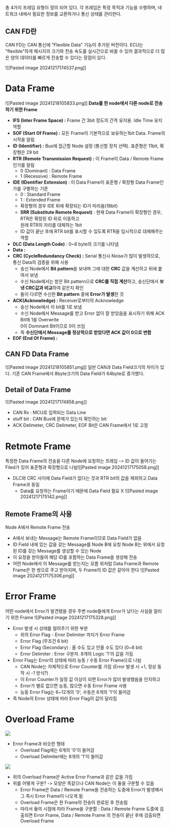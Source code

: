 총 4가지 프레임 유형이 정의 되어 있다. 각 프레임은 특정 목적과 기능을 수행하며, 네트워크 내에서 필요한 정보를 교환하거나 통신 상태를 관리한다.

## CAN FD란
CAN FD는 CAN 통신에 "Flexible Data" 기능이 추가된 버전이다. ECU는 "flexible"하게 메시지의 크기와 전송 속도를 실시간으로 바꿀 수 있어 결과적으로 더 많은 양의 데이터를 빠르게 전송할 수 있다는 장점이 있다.

![[Pasted image 20241217174537.png]]
# Data Frame
![[Pasted image 20241218105833.png]]
**Data를 한 node에서 다른 node로 전송하기 위한 Frame**
- **IFS (Inter Frame Space) :** Frame 간 3bit 정도의 간격 유지용. Idle Time 유지 역할
- **SOF (Start Of Frame) :** 모든 Frame이 기본적으로 보유하는1bit Data. Frame의 시작을 알림
- **ID (Identifier) :** Bus에 접근할 Node 설정 (통신할 장치 선택). 표준형은 11bit, 확장형은 29 bit
- **RTR (Remote Transmission Request) :** 이 Frame이 Data / Remote Frame인가를 알림  
    - 0 (Dominant) : Data Frame
    - 1 (Recessive) : Remote Frame
- **IDE (IDentifier Extension)** : 이 Data Frame이 표준형 / 확장형 Data Frame인가를 구별하는 기준
    - 0 : Standard Frame 
    - 1 : Extended Frame
    - 확장형의 경우 IDE 뒤에 확장되는 ID가 따라옴(18bit)          
    - **SRR (Substitute Remote Request)** : 현재 Data Frame이 확장형인 경우, RTR은 확장된 ID 뒤로 이동하고  
        원래 RTR의 자리를 대체하는 1bit
    - ID 값이 끝난 후에 RTR bit를 표시할 수 있도록 RTR을 임시적으로 대체해주는 역할
- **DLC (Data Length Code)** : 0~8 byte의 크기를 나타냄 
- **Data :** 
- **CRC (CycleRedundancy Check) :** Serial 통신시 Noise가 많이 발생하므로, 통신 Data의 검증을 위해 사용
    - 송신 Node에서 **Bit pattern**을 보내며 그에 대한 **CRC** 값을 계산하고 뒤에 붙여서 보냄
    - 수신 Node에서는 받은 Bit pattern으로 **CRC를 직접 계산**하고, 송신단에서 **보낸 CRC값과 비교**하여 같은지 확인
    - 둘이 다르면 수신한 **Bit pattern** 중에 **Error가 발생**한 것
- **ACK(Acknowledge) :** Receiver로부터의 Acknowledge
    - 송신 Node에서 이 bit를 1로 보냄
    - 수신 Node에서 Message를 받고 Error 없이 잘 받았음을 표시하기 위해 ACK Bit에 1을 Overwrite  
        0이 Dominant Bit이므로 0이 쓰임
    - 즉 **수신단에서 Message를 정상적으로 받았다면 ACK 값이 0으로 변함**
- **EOF (End Of Frame) :**
## CAN FD Data Frame
![[Pasted image 20241218105851.png]]
일반 CAN과 Data Field크기의 차이가 있다. 기존 CAN Frame에서 8byte크기의 Data Field가 64byte로 증가했다.
## Detail of Data Frame
![[Pasted image 20241217174858.png]]
- CAN Rx : MCU로 입력되는 Data Line
- stuff bit : CAN Bus에 문제가 있는지 확인하는 bit
- ACK Delimeter, CRC Delimeter, EOF Bit은 CAN Frame에서 1로 고정
# Retmote Frame
특정한 Data Frame의 전송을 다른 Node에 요청하는 프레임
   -> ID 값이 들어가는 Filed가 있어 표준형과 확장형으로 나뉨![[Pasted image 20241217175058.png]]
- DLC와 CRC 사이에 Data Field가 없다는 것과 RTR bit의 값을 제외하고 Data Frame과 동일
	- Data를 요청하는 Frame이기 때문에 Data Field 필요 X
![[Pasted image 20241217175142.png]]
## Remote Frame의 사용
Node A에서 Remote Frame 전송
- A에서 보내는 Message는 Remote Frame이므로 Data Field가 없음
- ID Field 내에 있는 값을 갖는 Message를 Node B에 요청
Node B는 위에서 요청된 ID를 갖는 Message를 생성할 수 있는 Node
- 이 요청을 받아들여 해당 ID를 포함하는 Data Frame을 생성해 전송 
- 어떤 Node에서 이 Message를 받는지는 모름
위처럼 Data Frame과 Remote Frame은 한 쌍으로 주고 받아지며, 두 Frame의 ID 값은 같아야 한다
![[Pasted image 20241217175306.png]]

# Error Frame
어떤 node에서 Error가 발견됐을 경우 주변 node들에게 Error가 났다는 사실을 알리기 위한 Frame
![[Pasted image 20241217175328.png]]
- Error 발생 시 상태를 알려주기 위한 부분
    - 위의 Error Flag - Error Delimiter 까지가 Error Frame
    - Error Flag (무조건 6 bit)
    - Error Flag (Secondary) : 올 수도 있고 안올 수도 있다 (0~6 bit)
    - Error Delimiter : Error 구분자. 8개의 Logic '1'의 값을 가짐
- Error Flag는 Error의 상태에 따라 능동 / 수동 Error Frame으로 나뉨
    - CAN Node는 자체적으로 Error Counter를 가짐 (Error 발생 시 +1, 정상 동작 시 -1 방식?)
    - 이 Error Counter가 일정 값 이상이 되면 Error가 많이 발생했음을 인지하고 
    - Error가 별로 없으면 능동, 많으면 수동 Error Frame 사용
    - 능동 Error Flag는 6~12개의 '0', 수동은 6개의 '1'이 들어감
- 즉 Node의 Error 상태에 따라 Error Flag의 값이 달라짐
# Overload Frame

![](https://blog.kakaocdn.net/dn/qLEdx/btsHz8O2IsL/xdP42QeZKgfqhCBurUMSZ1/img.png)

- Error Frame과 비슷한 형태
    - Overload Flag에는 6개의 '0'이 들어감
    - Overload Delimiter에는 8개의 '1'이 들어감

![](https://blog.kakaocdn.net/dn/F8qdL/btsHyUEesLJ/658F9cmcfN2Oxo6nD7IZK1/img.png)

- 위의 Overload Frame은 Active Error Frame과 같은 값을 가짐
- 위를 어떻게 구분? -> 모양은 똑같으나 CAN Node는 이 둘을 구분할 수 있음
    - Error Frame은 Data / Remote Frame을 전송하는 도중에 Error가 발생해서 그 즉시 Error Frame이 나오게 됨
    - Overload Frame은 한 Frame의 전송이 완료된 후 전송됨
    - 따라서 둘의 시점에 따라 Frame을 구분함 : Data / Remote Frame 도중에 검출되면 Error Frame, Data / Remote Frame 의 전송이 끝난 후에 검출되면 Overload Frame
